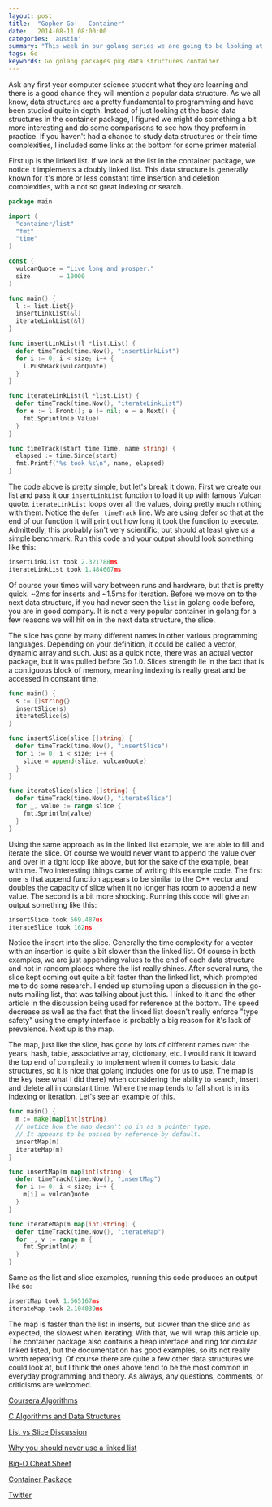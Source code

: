 ```yaml
---
layout: post
title:  "Gopher Go! - Container"
date:   2014-08-11 08:00:00
categories: 'austin'
summary: "This week in our golang series we are going to be looking at some common data structures with some help from the container package."
tags: Go
keywords: Go golang packages pkg data structures container
---
```


Ask any first year computer science student what they are learning and there is a good chance they will mention a popular data structure. As we all know, data structures are a pretty fundamental to programming and have been studied quite in depth. Instead of just looking at the basic data structures in the container package, I figured we might do something a bit more interesting and do some comparisons to see how they preform in practice. If you haven't had a chance to study data structures or their time complexities, I included some links at the bottom for some primer material.

First up is the linked list. If we look at the list in the container package, we notice it implements a doubly linked list. This data structure is generally known for it's more or less constant time insertion and deletion complexities, with a not so great indexing or search.

```go
package main

import (
  "container/list"
  "fmt"
  "time"
)

const (
  vulcanQuote = "Live long and prosper."
  size        = 10000
)

func main() {
  l := list.List{}
  insertLinkList(&l)
  iterateLinkList(&l)
}

func insertLinkList(l *list.List) {
  defer timeTrack(time.Now(), "insertLinkList")
  for i := 0; i < size; i++ {
    l.PushBack(vulcanQuote)
  }
}

func iterateLinkList(l *list.List) {
  defer timeTrack(time.Now(), "iterateLinkList")
  for e := l.Front(); e != nil; e = e.Next() {
    fmt.Sprintln(e.Value)
  }
}

func timeTrack(start time.Time, name string) {
  elapsed := time.Since(start)
  fmt.Printf("%s took %s\n", name, elapsed)
}
```

The code above is pretty simple, but let's break it down. First we create our list and pass it our `insertLinkList` function to load it up with famous Vulcan quote. `iterateLinkList` loops over all the values, doing pretty much nothing with them. Notice the `defer timeTrack` line. We are using defer so that at the end of our function it will print out how long it took the function to execute. Admittedly, this probably isn't very scientific, but should at least give us a simple benchmark. Run this code and your output should look something like this:

```go
insertLinkList took 2.321788ms
iterateLinkList took 1.484607ms
```

Of course your times will vary between runs and hardware, but that is pretty quick. ~2ms for inserts and ~1.5ms for iteration. Before we move on to the next data structure, if you had never seen the `list` in golang code before, you are in good company. It is not a very popular container in golang for a few reasons we will hit on in the next data structure, the slice.

The slice has gone by many different names in other various programming languages. Depending on your definition, it could be called a vector, dynamic array and such. Just as a quick note, there was an actual vector package, but it was pulled before Go 1.0. Slices strength lie in the fact that is a contiguous block of memory, meaning indexing is really great and be accessed in constant time.

```go
func main() {
  s := []string{}
  insertSlice(s)
  iterateSlice(s)
}

func insertSlice(slice []string) {
  defer timeTrack(time.Now(), "insertSlice")
  for i := 0; i < size; i++ {
    slice = append(slice, vulcanQuote)
  }
}

func iterateSlice(slice []string) {
  defer timeTrack(time.Now(), "iterateSlice")
  for _, value := range slice {
    fmt.Sprintln(value)
  }
}
```

Using the same approach as in the linked list example, we are able to fill and iterate the slice. Of course we would never want to append the value over and over in a tight loop like above, but for the sake of the example, bear with me. Two interesting things came of writing this example code. The first one is that append function appears to be similar to the C++ vector and doubles the capacity of slice when it no longer has room to append a new value. The second is a bit more shocking. Running this code will give an output something like this:

```go
insertSlice took 569.487us
iterateSlice took 162ns
```

Notice the insert into the slice. Generally the time complexity for a vector with an insertion is quite a bit slower than the linked list. Of course in both examples, we are just appending values to the end of each data structure and not in random places where the list really shines. After several runs, the slice kept coming out quite a bit faster than the linked list, which prompted me to do some research. I ended up stumbling upon a discussion in the go-nuts mailing list, that was talking about just this. I linked to it and the other article in the discussion being used for reference at the bottom. The speed decrease as well as the fact that the linked list doesn't really enforce "type safety" using the empty interface is probably a big reason for it's lack of prevalence. Next up is the map.

The map, just like the slice, has gone by lots of different names over the years, hash, table, associative array, dictionary, etc. I would rank it toward the top end of complexity to implement when it comes to basic data structures, so it is nice that golang includes one for us to use. The map is the key (see what I did there) when considering the ability to search, insert and delete all in constant time. Where the map tends to fall short is in its indexing or iteration. Let's see an example of this.

```go
func main() {
  m := make(map[int]string)
  // notice how the map doesn't go in as a pointer type.
  // It appears to be passed by reference by default.
  insertMap(m)
  iterateMap(m)
}

func insertMap(m map[int]string) {
  defer timeTrack(time.Now(), "insertMap")
  for i := 0; i < size; i++ {
    m[i] = vulcanQuote
  }
}

func iterateMap(m map[int]string) {
  defer timeTrack(time.Now(), "iterateMap")
  for _, v := range m {
    fmt.Sprintln(v)
  }
}
```

Same as the list and slice examples, running this code produces an output like so:

```go
insertMap took 1.665167ms
iterateMap took 2.104039ms
```

The map is faster than the list in inserts, but slower than the slice and as expected, the slowest when iterating. With that, we will wrap this article up. The container package also contains a heap interface and ring for circular linked listed, but the documentation has good examples, so its not really worth repeating. Of course there are quite a few other data structures we could look at, but I think the ones above tend to be the most common in everyday programming and theory. As always, any questions, comments, or criticisms are welcomed.

[Coursera Algorithms](https://www.coursera.org/course/algs4partI)

[C Algorithms and Data Structures](http://www.cprogramming.com/algorithms-and-data-structures.html)

[List vs Slice Discussion](https://groups.google.com/forum/#!topic/golang-nuts/nXYuMX55b6c)

[Why you should never use a linked list](http://kjellkod.wordpress.com/2012/02/25/why-you-should-never-ever-ever-use-linked-list-in-your-code-again/)

[Big-O Cheat Sheet](http://bigocheatsheet.com/)

[Container Package](http://golang.org/pkg/container/)

[Twitter](https://twitter.com/acmacalister)